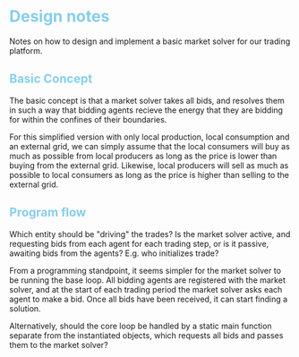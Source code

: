 #  <span style="color:SkyBlue">Design notes</span>
Notes on how to design and implement a basic market solver for our trading platform.

##  <span style="color:SkyBlue">Basic Concept</span>
The basic concept is that a market solver takes all bids, and resolves them in such a way that bidding agents recieve the energy that they are bidding for within the confines of their boundaries.

For this simplified version with only local production, local consumption and an external grid, we can simply assume that the local consumers will buy as much as possible from local producers as long as the price is lower than buying from the external grid. Likewise, local producers will sell as much as possible to local consumers as long as the price is higher than selling to the external grid.

##  <span style="color:SkyBlue">Program flow</span>
Which entity should be "driving" the trades? Is the market solver active, and requesting bids from each agent for each trading step, or is it passive, awaiting bids from the agents? E.g. who initializes trade?

From a programming standpoint, it seems simpler for the market solver to be running the base loop. All bidding agents are registered with the market solver, and at the start of each trading period the market solver asks each agent to make a bid. Once all bids have been received, it can start finding a solution.

Alternatively, should the core loop be handled by a static main function separate from the instantiated objects, which requests all bids and passes them to the market solver?